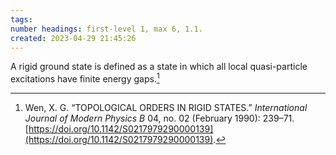 ```yaml
---
tags:
number headings: first-level 1, max 6, 1.1.
created: 2023-04-29 21:45:26
---
```


A rigid ground state is defined as a state in which all local quasi-particle excitations have finite energy gaps.[^1]

[^1]: Wen, X. G. “TOPOLOGICAL ORDERS IN RIGID STATES.” _International Journal of Modern Physics B_ 04, no. 02 (February 1990): 239–71. [https://doi.org/10.1142/S0217979290000139](https://doi.org/10.1142/S0217979290000139).
